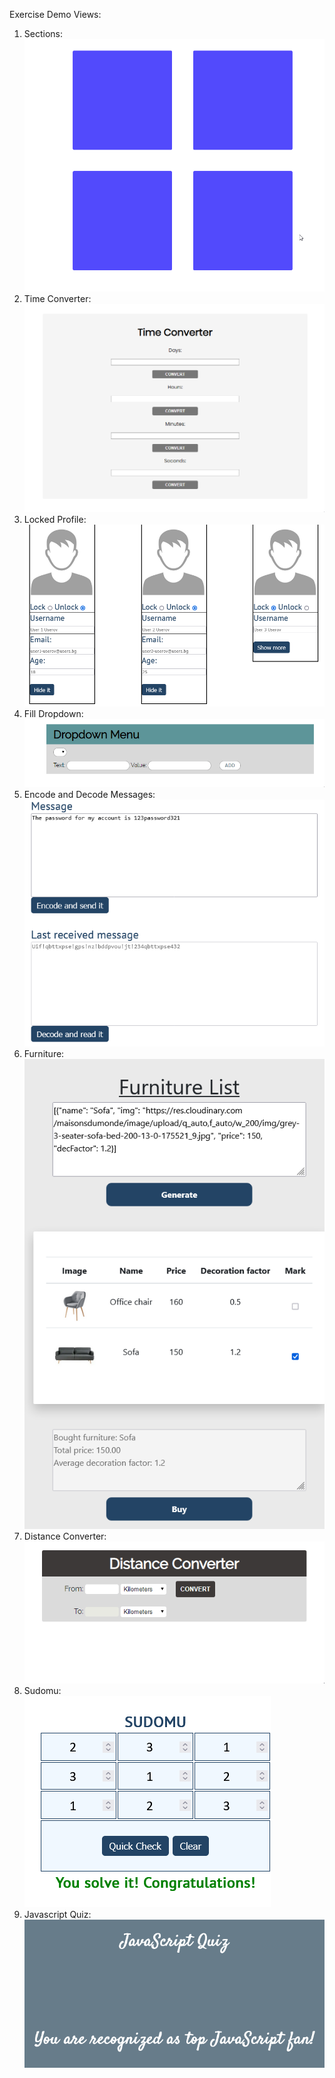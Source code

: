 Exercise Demo Views:
<ol>
    <li>
        Sections: <br />
        <picture>
            <img src="01.%20Sections/01-screenshot.gif">        
        </picture> 
    </li>
    <li>
        Time Converter: <br />
        <picture>
            <img src="02.%20Time-Converter/02-screenshot.gif">        
        </picture> 
    </li>    
    <li>
        Locked Profile: <br />
        <picture>
            <img src="03.%20Locked-Profile/03-screenshot.png">        
        </picture> 
    </li>
    <li>
        Fill Dropdown: <br />
        <picture>
            <img src="04.%20Fill-Dropdown/04-screenshot.gif">        
        </picture> 
    </li>
    <li>
        Encode and Decode Messages: <br />
        <picture>
            <img src="05.%20Encode-and-Decode-Messages/05-screenshot.png">        
        </picture> 
    </li>
    <li>
        Furniture: <br />
        <picture>
            <img src="06.%20Furniture/06-screenshot.png">        
        </picture> 
    </li>
    <li>
        Distance Converter: <br />
        <picture>
            <img src="07.%20Distance-Converter/07-screenshot.gif">        
        </picture> 
    </li>
    <li>
        Sudomu: <br />
        <picture>
            <img src="08.%20Sudomu/08-screenshot.png">        
        </picture> 
    </li>
    <li>
        Javascript Quiz: <br />
        <picture>
            <img src="09.%20Javascript-Quiz/09-screenshot.png">        
        </picture> 
    </li>
</ol>